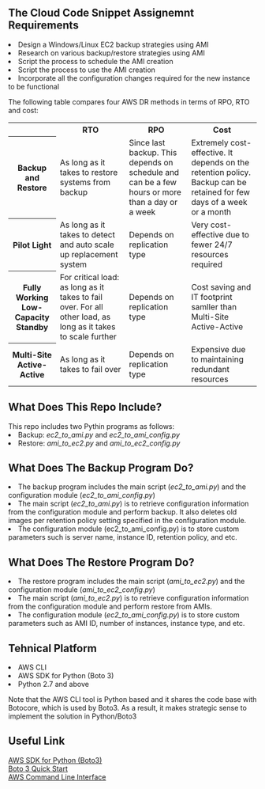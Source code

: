 <h2>The Cloud Code Snippet Assignemnt Requirements</h2> 
<li>Design a Windows/Linux EC2 backup strategies using AMI</li>
<li>Research on various backup/restore strategies using AMI</li>
<li>Script the process to schedule the AMI creation</li>
<li>Script the process to use the AMI creation</li>
<li>Incorporate all the configuration changes required for the new instance to be functional</li>

The following table compares four AWS DR methods in terms of RPO, RTO and cost:
<table style="width:100%">
<tr>
    <th></th>
    <th>RTO</th> 
    <th>RPO</th>
    <th>Cost</th>
</tr>
<tr>
    <th>Backup and Restore</th>
    <td>As long as it takes to restore systems from backup</th> 
    <td>Since last backup. This depends on schedule and can be a few hours or more than a day or a week</th>
    <td>Extremely cost-effective. It depends on the retention policy. Backup can be retained for few days of a week or a month </th>
</tr>
<tr>
    <th>Pilot Light</th>
    <td>As long as it takes to detect and auto scale up replacement system</th> 
    <td>Depends on replication type</th>
    <td>Very cost-effective due to fewer 24/7 resources required</th>
</tr>
<tr>  
    <th>Fully Working Low-Capacity Standby</th>
    <td>For critical load: as long as it takes to fail over. For all other load, as long as it takes to scale further</th> 
    <td>Depends on replication type</th>
    <td>Cost saving and IT footprint samller than Multi-Site Active-Active</th>
</tr>
<tr>
    <th>Multi-Site Active-Active</th>
    <td>As long as it takes to fail over</th> 
    <td>Depends on replication type</th>
    <td>Expensive due to maintaining redundant resources</th>
</tr>
</table>

<h2>What Does This Repo Include?</h2>
This repo includes two Pythin programs as follows: 
<li>Backup: <i>ec2_to_ami.py</i> and <i>ec2_to_ami_config.py</i></li>
<li>Restore: <i>ami_to_ec2.py</i> and <i>ami_to_ec2_config.py</i></li>

<h2>What Does The Backup Program Do?</h2>
<li>The backup program includes the main script (<i>ec2_to_ami.py</i>) and the configuration module (<i>ec2_to_ami_config.py</i>)</li>
<li>The main script (<i>ec2_to_ami.py</i>) is to retrieve configuration information from the configuration module and perform backup. It also deletes old images per retention policy setting specified in the configuration module.</li>
<li>The configuration module (ec2_to_ami_config.py) is to store custom parameters such is server name, instance ID, retention policy, and etc.</li>

<h2>What Does The Restore Program Do?</h2>
<li>The restore program includes the main script (<i>ami_to_ec2.py</i>) and the configuration module (<i>ami_to_ec2_config.py</i>)</li>
<li>The main script (<i>ami_to_ec2.py</i>) is to retrieve configuration information from the configuration module and perform restore from AMIs.</li>
<li>The configuration module (<i>ec2_to_ami_config.py</i>) is to store custom parameters such as AMI ID, number of instances, instance type, and etc.</li>

<h2>Tehnical Platform</h2>
<li>AWS CLI</li>
<li>AWS SDK for Python (Boto 3)
<li>Python 2.7 and above</li>

Note that the AWS CLI tool is Python based and it shares the code base with Botocore, which is used by Boto3. As a result, it makes strategic sense to implement the solution in Python/Boto3
<h2>Useful Link</h2>

<a href="https://aws.amazon.com/sdk-for-python/">AWS SDK for Python (Boto3)</a>
<br>
<a href="https://boto3.readthedocs.io/en/latest/guide/quickstart.html">Boto 3 Quick Start</a>
<br>
<a href="https://aws.amazon.com/cli/">AWS Command Line Interface</a>
